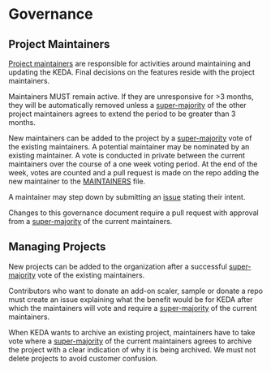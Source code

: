 # Governance

## Project Maintainers

[Project maintainers](MAINTAINERS.md) are responsible for activities around
maintaining and updating the KEDA. Final decisions on the features
reside with the project maintainers.

Maintainers MUST remain active. If they are unresponsive for >3 months, they
will be automatically removed unless a
[super-majority](https://en.wikipedia.org/wiki/Supermajority#Two-thirds_vote) of
the other project maintainers agrees to extend the period to be greater than 3
months.

New maintainers can be added to the project by a
[super-majority](https://en.wikipedia.org/wiki/Supermajority#Two-thirds_vote)
vote of the existing maintainers. A potential maintainer may be nominated by an
existing maintainer. A vote is conducted in private between the current
maintainers over the course of a one week voting period. At the end of the week,
votes are counted and a pull request is made on the repo adding the new
maintainer to the [MAINTAINERS](MAINTAINERS.md) file.

A maintainer may step down by submitting an
[issue](https://github.com/kedacore/keda/issues/new) stating their intent.

Changes to this governance document require a pull request with approval from a
[super-majority](https://en.wikipedia.org/wiki/Supermajority#Two-thirds_vote) of
the current maintainers.

## Managing Projects

New projects can be added to the organization after a successful
[super-majority](https://en.wikipedia.org/wiki/Supermajority#Two-thirds_vote)
vote of the existing maintainers.

Contributors who want to donate an add-on scaler, sample or donate a repo must
create an issue explaining what the benefit would be for KEDA after which the
maintainers will vote and require a [super-majority](https://en.wikipedia.org/wiki/Supermajority#Two-thirds_vote)
of the current maintainers.

When KEDA wants to archive an existing project, maintainers have to take vote where  a [super-majority](https://en.wikipedia.org/wiki/Supermajority#Two-thirds_vote) of the current maintainers agrees to archive the project with a clear indication of why it is being archived. We must not delete projects to avoid customer confusion.
